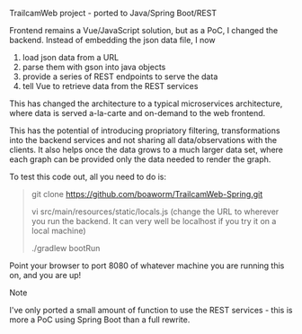 TrailcamWeb project - ported to Java/Spring Boot/REST

Frontend remains a Vue/JavaScript solution, but as a PoC, I changed the backend. Instead of embedding the json data file, I now 
1) load json data from a URL
2) parse them with gson into java objects
3) provide a series of REST endpoints to serve the data
4) tell Vue to retrieve data from the REST services

This has changed the architecture to a typical microservices architecture, where data is served a-la-carte and on-demand to the web frontend.

This has the potential of introducing propriatory filtering, transformations into the backend services and not sharing all data/observations with the clients. It also helps once the data grows to a much larger data set, where each graph can be provided only the data needed to render the graph.

To test this code out, all you need to do is:

> git clone https://github.com/boaworm/TrailcamWeb-Spring.git
> 
> vi src/main/resources/static/locals.js (change the URL to wherever you run the backend. It can very well be localhost if you try it on a local machine)
>
> ./gradlew bootRun

Point your browser to port 8080 of whatever machine you are running this on, and you are up!

> [!NOTE]
> I've only ported a small amount of function to use the REST services - this is more a PoC using Spring Boot than a full rewrite. 
> 